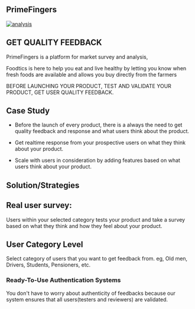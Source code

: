 ## PrimeFingers

[![analysis](https://primefingers.tech/analysis%20wsurvey-blue.svg?style=flat-square&colorB=007bff)](https://primefingers.tech/)

## GET QUALITY FEEDBACK

PrimeFingers is a platform for market survey and analysis,

Foodtics is here to help you eat and live healthy by letting you know when fresh foods are available and allows you buy directly from the farmers

BEFORE LAUNCHING YOUR PRODUCT, TEST AND VALIDATE YOUR PRODUCT, GET USER QUALITY FEEDBACK.

## Case Study

- Before the launch of every product, there is a always the need to get quality feedback and response and what users think about the product.

- Get realtime response from your prospective users on what they think about your product.

- Scale with users in consideration by adding features based on what users think about your product.

## Solution/Strategies

## Real user survey:

Users within your selected category tests your product and take a survey based on what they think and how they feel about your product.

## User Category Level

Select category of users that you want to get feedback from. eg, Old men, Drivers, Students, Pensioners, etc.

### Ready-To-Use Authentication Systems

You don't have to worry about authenticity of feedbacks because our system ensures that all users(testers and reviewers) are validated.
